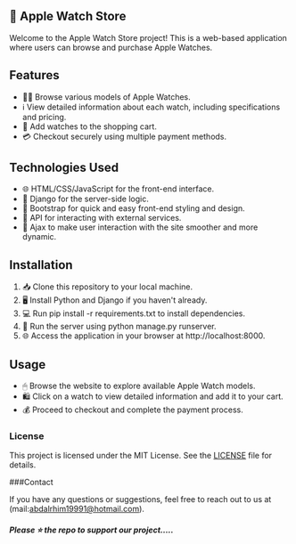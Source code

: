 ## 🍏 Apple Watch Store

Welcome to the Apple Watch Store project! This is a web-based application where users can browse and purchase Apple Watches.

## Features

- 🕵‍♂ Browse various models of Apple Watches.
- ℹ View detailed information about each watch, including specifications and pricing.
- 🛒 Add watches to the shopping cart.
- 💳 Checkout securely using multiple payment methods.

## Technologies Used

- 🌐 HTML/CSS/JavaScript for the front-end interface.
- 🐍 Django for the server-side logic.
- 🌟 Bootstrap for quick and easy front-end styling and design.
- 🚀 API for interacting with external services.
- 🔧 Ajax to make user interaction with the site smoother and more dynamic.

## Installation

1. 📥 Clone this repository to your local machine.
2. 🖥 Install Python and Django if you haven't already.
3. 💻 Run pip install -r requirements.txt to install dependencies.
4. 🚀 Run the server using python manage.py runserver.
5. 🌐 Access the application in your browser at http://localhost:8000.

## Usage

- 🖱 Browse the website to explore available Apple Watch models.
- 🛍 Click on a watch to view detailed information and add it to your cart.
- 💰 Proceed to checkout and complete the payment process.

### License

This project is licensed under the MIT License. See the [LICENSE](LICENSE) file for details.

###Contact

If you have any questions or suggestions, feel free to reach out to us at (mail:abdalrhim19991@hotmail.com).

##### Please ⭐ the repo to support our project.....
